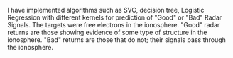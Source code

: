 I have implemented algorithms such as SVC, decision tree, Logistic Regression with different kernels for prediction of "Good" or "Bad" Radar Signals. The targets were free electrons in the ionosphere. "Good" radar returns are those showing evidence of some type of structure in the ionosphere. "Bad" returns are those that do not; their signals pass through the ionosphere.
